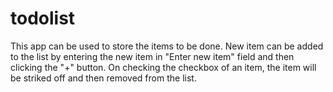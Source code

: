 # todolist
This app can be used to store the items to be done. New item can be added to the list by entering the new item in "Enter new item" field and then clicking the "+" button.
On checking the checkbox of an item, the item will be striked off and then removed from the list.
